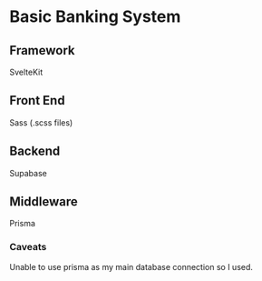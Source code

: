 # Basic Banking System

## Framework

SvelteKit

## Front End

Sass (.scss files)

## Backend

Supabase

## Middleware

Prisma

### Caveats

Unable to use prisma as my main database connection so I used.
